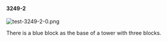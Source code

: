#### 3249-2
![test-3249-2-0.png](https://github.com/lil-lab/nlvr/raw/master/nlvr/test/images/3/test-3249-2-0.png "test-3249-2-0.png")

There is a blue block as the base of a tower with three blocks.